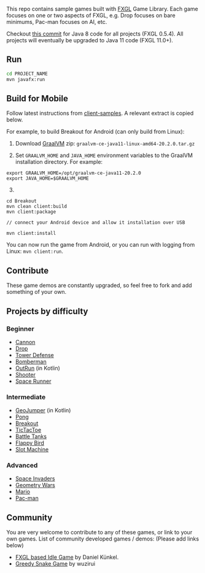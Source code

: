 This repo contains sample games built with <a href="https://github.com/AlmasB/FXGL">FXGL</a> Game Library.
Each game focuses on one or two aspects of FXGL, e.g. Drop focuses on bare minimums, Pac-man focuses on AI, etc.

Checkout [this commit](https://github.com/AlmasB/FXGLGames/commit/a0821c76ba4a7a64dba4f9ec6f182827d909561c) for Java 8 code for all projects (FXGL 0.5.4).
All projects will eventually be upgraded to Java 11 code (FXGL 11.0+).

## Run
```bash
cd PROJECT_NAME
mvn javafx:run
```

## Build for Mobile

Follow latest instructions from [client-samples](https://github.com/gluonhq/client-samples#build-and-run-the-samples). A relevant extract is copied below.

For example, to build Breakout for Android (can only build from Linux):

1. Download [GraalVM](https://github.com/graalvm/graalvm-ce-builds/releases/tag/vm-20.2.0) zip: `graalvm-ce-java11-linux-amd64-20.2.0.tar.gz`

2. Set `GRAALVM_HOME` and `JAVA_HOME` environment variables to the GraalVM installation directory. For example:

```
export GRAALVM_HOME=/opt/graalvm-ce-java11-20.2.0
export JAVA_HOME=$GRAALVM_HOME
```   

3.

```
cd Breakout
mvn clean client:build
mvn client:package

// connect your Android device and allow it installation over USB

mvn client:install
```

You can now run the game from Android, or you can run with logging from Linux: `mvn client:run`.

## Contribute

These game demos are constantly upgraded, so feel free to fork and add something of your own.

## Projects by difficulty

### Beginner

* [Cannon](Cannon)
* [Drop](Drop)
* [Tower Defense](TowerDefense)
* [Bomberman](Bomberman)
* [OutRun](OutRun) (in Kotlin)
* [Shooter](Shooter)
* [Space Runner](SpaceRunner)

### Intermediate

* [GeoJumper](GeoJumper) (in Kotlin)
* [Pong](Pong)
* [Breakout](Breakout)
* [TicTacToe](TicTacToe)
* [Battle Tanks](BattleTanks)
* [Flappy Bird](FlappyBird)
* [Slot Machine](SlotMachine)

### Advanced

* [Space Invaders](SpaceInvaders)
* [Geometry Wars](GeometryWars)
* [Mario](Mario)
* [Pac-man](Pacman)

## Community

You are very welcome to contribute to any of these games, or link to your own games.
List of community developed games / demos: (Please add links below)

* [FXGL based Idle Game](https://github.com/softknk/softknk.io) by Daniel Künkel.
* [Greedy Snake Game](https://github.com/wuzirui/SnakeDungeon) by wuzirui
